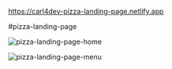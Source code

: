 https://carl4dev-pizza-landing-page.netlify.app

#pizza-landing-page

![pizza-landing-page-home](https://github.com/Carl4WebDev/Pizza-Landing-Page/assets/118111050/113146cf-1a6a-4a19-9c78-7a511851179d)

![pizza-landing-page-menu](https://github.com/Carl4WebDev/Pizza-Landing-Page/assets/118111050/44ae66af-f430-490a-928a-8c6e53c9cee4)

